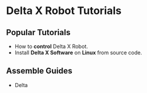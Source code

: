 # Delta X Robot Tutorials

## Popular Tutorials

- How to **control** Delta X Robot.
- Install **Delta X Software** on **Linux** from source code.

## Assemble Guides

- Delta